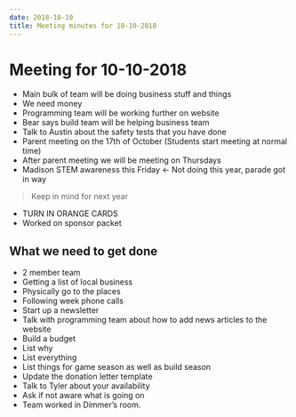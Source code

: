 ```yaml
---
date: 2018-10-10
title: Meeting minutes for 10-10-2018
---
```

# Meeting for 10-10-2018

* Main bulk of team will be doing business stuff and things
* We need money
* Programming team will be working further on website
* Bear says build team will be helping business team
* Talk to Austin about the safety tests that you have done
* Parent meeting on the 17th of October (Students start meeting at normal time)
* After parent meeting we will be meeting on Thursdays
* Madison STEM awareness this Friday ← Not doing this year, parade got in way
>Keep in mind for next year
* TURN IN ORANGE CARDS
* Worked on sponsor packet 

## What we need to get done
* 2 member team
* Getting a list of local business
* Physically go to the places
* Following week phone calls
* Start up a newsletter
* Talk with programming team about how to add news articles to the website
* Build a budget
* List why
* List everything
* List things for game season as well as build season
* Update the donation letter template
* Talk to Tyler about your availability
* Ask if not aware what is going on
* Team worked in Dimmer’s room.
